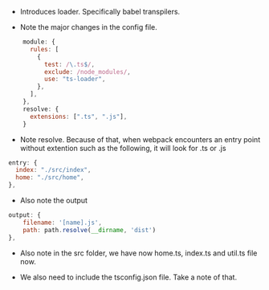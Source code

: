 - Introduces loader. Specifically babel transpilers.

- Note the major changes in the config file.

```js
    module: {
      rules: [
        {
          test: /\.ts$/,
          exclude: /node_modules/,
          use: "ts-loader",
        },
      ],
    },
    resolve: {
      extensions: [".ts", ".js"],
    }
```

- Note resolve. Because of that, when webpack encounters an entry point without extention such as the following, it will look for .ts or .js

```js
entry: {
  index: "./src/index",
  home: "./src/home",
},
```

- Also note the output

```js
output: {
    filename: '[name].js',
    path: path.resolve(__dirname, 'dist')
},
```

- Also note in the src folder, we have now home.ts, index.ts and util.ts file now.

- We also need to include the tsconfig.json file. Take a note of that. 
